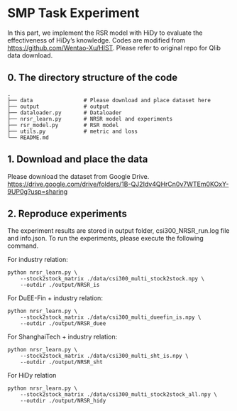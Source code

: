 # SMP Task Experiment

In this part, we implement the RSR model with HiDy to evaluate the effectiveness of HiDy’s knowledge. Codes are modified from https://github.com/Wentao-Xu/HIST. Please refer to original repo for Qlib data download.

## 0. The directory structure of the code
```shell
.
├── data                # Please download and place dataset here 
├── output              # output
├── dataloader.py       # Dataloader
├── nrsr_learn.py       # NRSR model and experiments
├── rsr_model.py        # RSR model
├── utils.py            # metric and loss
└── README.md
```

## 1. Download and place the data
Please download the dataset from Google Drive.
https://drive.google.com/drive/folders/1B-QJ2Idv4QHrCn0v7WTEm0KOxY-9UP0g?usp=sharing

## 2. Reproduce experiments
The experiment results are stored in output folder, csi300_NRSR_run.log file and info.json. To run the experiments, please execute the following command. 

For industry relation:

```shell
python nrsr_learn.py \
    --stock2stock_matrix ./data/csi300_multi_stock2stock.npy \
    --outdir ./output/NRSR_is
```

For DuEE-Fin + industry relation:

```shell
python nrsr_learn.py \
    --stock2stock_matrix ./data/csi300_multi_dueefin_is.npy \
    --outdir ./output/NRSR_duee
```

For ShanghaiTech + industry relation:

```shell
python nrsr_learn.py \
    --stock2stock_matrix ./data/csi300_multi_sht_is.npy \
    --outdir ./output/NRSR_sht
```

For HiDy relation

```shell
python nrsr_learn.py \
    --stock2stock_matrix ./data/csi300_multi_stock2stock_all.npy \
    --outdir ./output/NRSR_hidy
```



